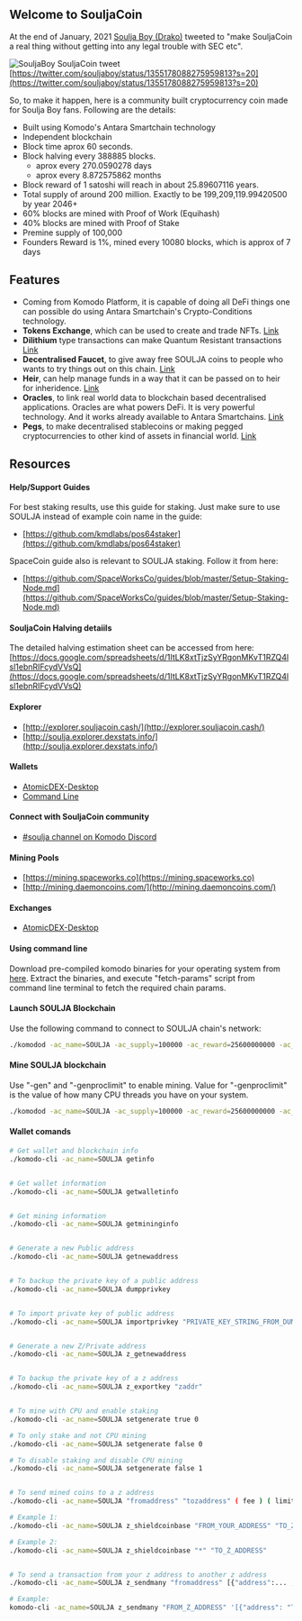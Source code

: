 ## Welcome to SouljaCoin

At the end of January, 2021 [Soulja Boy (Drako)](https://twitter.com/souljaboy) tweeted to "make SouljaCoin a real thing without getting into any legal trouble with SEC etc".

![SouljaBoy SouljaCoin tweet](https://i.imgur.com/zIGi4q9.png)
[https://twitter.com/souljaboy/status/1355178088275959813?s=20](https://twitter.com/souljaboy/status/1355178088275959813?s=20)

So, to make it happen, here is a community built cryptocurrency coin made for Soulja Boy fans. Following are the details:

- Built using Komodo's Antara Smartchain technology
- Independent blockchain
- Block time aprox 60 seconds.
- Block halving every 388885 blocks.
   - aprox every 270.0590278 days
   - aprox every 8.872575862 months
- Block reward of 1 satoshi will reach in about 25.89607116 years.
- Total supply of around 200 million. Exactly to be 199,209,119.99420500 by year 2046+
- 60% blocks are mined with Proof of Work (Equihash)
- 40% blocks are mined with Proof of Stake
- Premine supply of 100,000
- Founders Reward is 1%, mined every 10080 blocks, which is approx of 7 days

## Features

- Coming from Komodo Platform, it is capable of doing all DeFi things one can possible do using Antara Smartchain's Crypto-Conditions technology.
- **Tokens Exchange**, which can be used to create and trade NFTs. [Link](https://developers.komodoplatform.com/basic-docs/antara/antara-api/assets.html)
- **Dilithium** type transactions can make Quantum Resistant transactions [Link](https://developers.komodoplatform.com/basic-docs/antara/antara-api/dilithium.html)
- **Decentralised Faucet**, to give away free SOULJA coins to people who wants to try things out on this chain. [Link](https://developers.komodoplatform.com/basic-docs/antara/antara-api/faucet.html)
- **Heir**, can help manage funds in a way that it can be passed on to heir for inheridence. [Link](https://developers.komodoplatform.com/basic-docs/antara/antara-api/heir.html)
- **Oracles**, to link real world data to blockchain based decentralised applications. Oracles are what powers DeFi. It is very powerful technology. And it works already available to Antara Smartchains. [Link](https://developers.komodoplatform.com/basic-docs/antara/antara-api/oracles.html)
- **Pegs**, to make decentralised stablecoins or making pegged cryptocurrencies to other kind of assets in financial world. [Link](https://developers.komodoplatform.com/basic-docs/antara/antara-api/pegs.html)


## Resources

#### Help/Support Guides
For best staking results, use this guide for staking. Just make sure to use SOULJA instead of example coin name in the guide:
- [https://github.com/kmdlabs/pos64staker](https://github.com/kmdlabs/pos64staker)

SpaceCoin guide also is relevant to SOULJA staking. Follow it from here:
- [https://github.com/SpaceWorksCo/guides/blob/master/Setup-Staking-Node.md](https://github.com/SpaceWorksCo/guides/blob/master/Setup-Staking-Node.md)

#### SouljaCoin Halving detaiils
The detailed halving estimation sheet can be accessed from here:
[https://docs.google.com/spreadsheets/d/1ItLK8xtTjzSyYRgonMKvT1RZQ4lsl1ebnRIFcydVVsQ](https://docs.google.com/spreadsheets/d/1ItLK8xtTjzSyYRgonMKvT1RZQ4lsl1ebnRIFcydVVsQ)

#### Explorer
- [http://explorer.souljacoin.cash/](http://explorer.souljacoin.cash/)
- [http://soulja.explorer.dexstats.info/](http://soulja.explorer.dexstats.info/)

#### Wallets
- [AtomicDEX-Desktop](https://github.com/KomodoPlatform/atomicDEX-Desktop/releases)
- [Command Line](#Using-Command-Line)

#### Connect with SouljaCoin community
- [#soulja channel on Komodo Discord](https://discord.gg/JcNqhUxAxh)

#### Mining Pools
- [https://mining.spaceworks.co](https://mining.spaceworks.co)
- [http://mining.daemoncoins.com/](http://mining.daemoncoins.com/)

#### Exchanges
- [AtomicDEX-Desktop](https://github.com/KomodoPlatform/atomicDEX-Desktop/releases)

#### Using command line
Download pre-compiled komodo binaries for your operating system from [here](https://github.com/KomodoPlatform/komodo/releases/tag/0.6.1).
Extract the binaries, and execute "fetch-params" script from command line terminal to fetch the required chain params.

#### Launch SOULJA Blockchain
Use the following command to connect to SOULJA chain's network:

```bash
./komodod -ac_name=SOULJA -ac_supply=100000 -ac_reward=25600000000 -ac_perc=100000000 -ac_founders=10080 -ac_halving=388885 -ac_pubkey=02fec5cebe47bd5f8eb2ac6f3dff76a82a1292c761d4ccfda578da89f74360c5ee -ac_staked=40 -addnode=49.12.127.114 -addnode=49.12.127.113 -addnode=49.12.127.111 -addnode=51.91.61.195 -addnode=88.99.150.139 -addnode=84.38.189.208 -addnode=46.255.254.134 -addnode=51.83.186.192 -addnode=88.99.212.81 -addnode=159.69.201.122 -addnode=116.203.56.98 -addnode=46.255.254.133 -addnode=94.130.38.173 -addnode=178.63.47.105 -addnode=147.135.105.85 -addnode=95.217.44.58 -addnode=144.76.148.155 -addnode=143.244.47.112 -addnode=141.0.149.92 -addnode=77.244.75.34 -addnode=144.76.148.154 -addnode=152.89.104.58 -addnode=219.138.73.109 -addnode=178.32.41.81 -addnode=103.231.91.233 -addnode=141.0.149.92 -daemon
```

#### Mine SOULJA blockchain
Use "-gen" and "-genproclimit" to enable mining. Value for "-genproclimit" is the value of how many CPU threads you have on your system.

```bash
./komodod -ac_name=SOULJA -ac_supply=100000 -ac_reward=25600000000 -ac_perc=100000000 -ac_founders=10080 -ac_halving=388885 -ac_pubkey=02fec5cebe47bd5f8eb2ac6f3dff76a82a1292c761d4ccfda578da89f74360c5ee -ac_staked=40 -addnode=49.12.127.114 -addnode=49.12.127.113 -addnode=49.12.127.111 -addnode=51.91.61.195 -addnode=88.99.150.139 -addnode=84.38.189.208 -addnode=46.255.254.134 -addnode=51.83.186.192 -addnode=88.99.212.81 -addnode=159.69.201.122 -addnode=116.203.56.98 -addnode=46.255.254.133 -addnode=94.130.38.173 -addnode=178.63.47.105 -addnode=147.135.105.85 -addnode=95.217.44.58 -addnode=144.76.148.155 -addnode=143.244.47.112 -addnode=141.0.149.92 -addnode=77.244.75.34 -addnode=144.76.148.154 -addnode=152.89.104.58 -addnode=219.138.73.109 -addnode=178.32.41.81 -addnode=103.231.91.233 -addnode=141.0.149.92 -daemon -gen -genproclimit=4
```

#### Wallet comands

```bash
# Get wallet and blockchain info
./komodo-cli -ac_name=SOULJA getinfo


# Get wallet information
./komodo-cli -ac_name=SOULJA getwalletinfo


# Get mining information
./komodo-cli -ac_name=SOULJA getmininginfo


# Generate a new Public address
./komodo-cli -ac_name=SOULJA getnewaddress


# To backup the private key of a public address
./komodo-cli -ac_name=SOULJA dumpprivkey


# To import private key of public address
./komodo-cli -ac_name=SOULJA importprivkey "PRIVATE_KEY_STRING_FROM_DUMPPRIVKEY_COMMAND"


# Generate a new Z/Private address
./komodo-cli -ac_name=SOULJA z_getnewaddress


# To backup the private key of a z address
./komodo-cli -ac_name=SOULJA z_exportkey "zaddr"


# To mine with CPU and enable staking
./komodo-cli -ac_name=SOULJA setgenerate true 0

# To only stake and not CPU mining
./komodo-cli -ac_name=SOULJA setgenerate false 0

# To disable staking and disable CPU mining
./komodo-cli -ac_name=SOULJA setgenerate false 1


# To send mined coins to a z address
./komodo-cli -ac_name=SOULJA "fromaddress" "tozaddress" ( fee ) ( limit )

# Example 1:
./komodo-cli -ac_name=SOULJA z_shieldcoinbase "FROM_YOUR_ADDRESS" "TO_Z_ADDRESS"

# Example 2:
./komodo-cli -ac_name=SOULJA z_shieldcoinbase "*" "TO_Z_ADDRESS"


# To send a transaction from your z address to another z address
./komodo-cli -ac_name=SOULJA z_sendmany "fromaddress" [{"address":... ,"amount":...},...] ( minconf ) ( fee )

# Example:
komodo-cli -ac_name=SOULJA z_sendmany "FROM_Z_ADDRESS" '[{"address": "TO_Z_ADDRESS" ,"amount": 5.9999}]'
```
